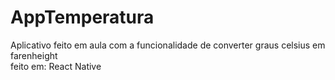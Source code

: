 # AppTemperatura
Aplicativo feito em aula com a funcionalidade de converter graus celsius em farenheight<br>
feito em: React Native
